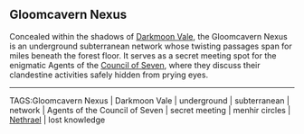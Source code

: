 ## Gloomcavern Nexus

Concealed within the shadows of [Darkmoon Vale](Darkmoon%20Vale.md), the Gloomcavern Nexus is an underground subterranean network whose twisting passages span for miles beneath the forest floor. It serves as a secret meeting spot for the enigmatic Agents of the [Council of Seven](Council%20of%20Seven.md), where they discuss their clandestine activities safely hidden from prying eyes. 


---

TAGS:Gloomcavern Nexus | Darkmoon Vale | underground | subterranean | network | Agents of the Council of Seven | secret meeting | menhir circles | [Nethrael](Nethrael.md) | lost knowledge
